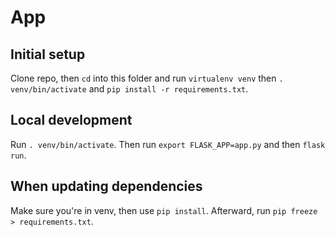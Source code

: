 # App

## Initial setup
Clone repo, then `cd` into this folder and run `virtualenv venv` then `. venv/bin/activate` and `pip install -r requirements.txt`.

## Local development
Run `. venv/bin/activate`. Then run `export FLASK_APP=app.py` and then `flask run`.

## When updating dependencies
Make sure you're in venv, then use `pip install`. Afterward, run `pip freeze > requirements.txt`.